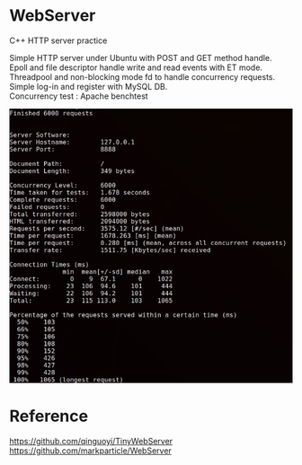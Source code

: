 # WebServer
C++ HTTP server practice

Simple HTTP server under Ubuntu with POST and GET method handle.  
Epoll and file descriptor handle write and read events with ET mode.  
Threadpool and non-blocking mode fd to handle concurrency requests.  
Simple log-in and register with MySQL DB.  
Concurrency test : Apache benchtest  

![image](https://github.com/KevinHeish/WebServer/blob/main/others/ApacheBenchtest.JPG)


# Reference  
https://github.com/qinguoyi/TinyWebServer  
https://github.com/markparticle/WebServer
